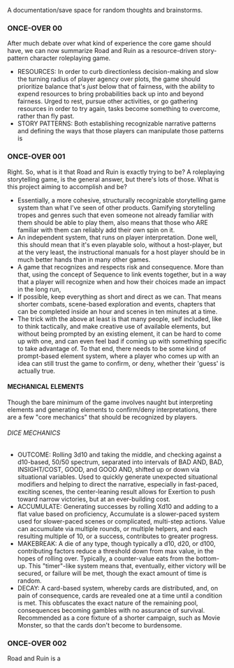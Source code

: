 A documentation/save space for random thoughts and brainstorms.
### ONCE-OVER 00
After much debate over what kind of experience the core game should have, we can now summarize Road and Ruin as a resource-driven story-pattern character roleplaying game.
- RESOURCES: In order to curb directionless decision-making and slow the turning radius of player agency over plots, the game should prioritize balance that's *just* below that of fairness, with the ability to expend resources to bring probabilities back up into and beyond fairness. Urged to rest, pursue other activities, or go gathering resources in order to try again, tasks become something to overcome, rather than fly past.
- STORY PATTERNS: Both establishing recognizable narrative patterns and defining the ways that those players can manipulate those patterns is 
### ONCE-OVER 001
Right. So, what is it that Road and Ruin is exactly trying to be?
A roleplaying storytelling game, is the general answer, but there's lots of those. What is this project aiming to accomplish and be?
- Essentially, a more cohesive, structurally recognizable storytelling game system than what I've seen of other products. Gamifying storytelling tropes and genres such that even someone not already familiar with them should be able to play them, also means that those who ARE familiar with them can reliably add their own spin on it.
- An independent system, that runs on player interpretation. Done well, this should mean that it's even playable solo, without a host-player, but at the very least, the instructional manuals for a host player should be in much better hands than in many other games.
- A game that recognizes and respects risk and consequence. More than that, using the concept of Sequence to link events together, but in a way that a player will recognize when and how their choices made an impact in the long run, 
- If possible, keep everything as short and direct as we can. That means shorter combats, scene-based exploration and events, chapters that can be completed inside an hour and scenes in ten minutes at a time.
- The trick with the above at least is that many people, self included, like to think tactically, and make creative use of available elements, but without being prompted by an existing element, it can be hard to come up with one, and can even feel bad if coming up with something specific to take advantage of. To that end, there needs to be some kind of prompt-based element system, where a player who comes up with an idea can still trust the game to confirm, or deny, whether their 'guess' is actually true.

#### MECHANICAL ELEMENTS
Though the bare minimum of the game involves naught but interpreting elements and generating elements to confirm/deny interpretations, there are a few "core mechanics" that should be recognized by players.

###### DICE MECHANICS
- OUTCOME: Rolling 3d10 and taking the middle, and checking against a d10-based, 50/50 spectrum, separated into intervals of BAD AND, BAD, INSIGHT/COST, GOOD, and GOOD AND, shifted up or down via situational variables. Used to quickly generate unexpected situational modifiers and helping to direct the narrative, especially in fast-paced, exciting scenes, the center-leaning result allows for Exertion to push toward narrow victories, but at an ever-building cost.
- ACCUMULATE: Generating successes by rolling Xd10 and adding to a flat value based on proficiency, Accumulate is a slower-paced system used for slower-paced scenes or complicated, multi-step actions. Value can accumulate via multiple rounds, or multiple helpers, and each resulting multiple of 10, or a success, contributes to greater progress.
- MAKEBREAK: A die of any type, though typically a d10, d20, or d100, contributing factors reduce a threshold down from max value, in the hopes of rolling over. Typically, a counter-value eats from the bottom-up. This "timer"-like system means that, eventually, either victory will be secured, or failure will be met, though the exact amount of time is random.
- DECAY: A card-based system, whereby cards are distributed, and, on pain of consequence, cards are revealed one at a time until a condition is met. This obfuscates the exact nature of the remaining pool, consequences becoming gambles with no assurance of survival. Recommended as a core fixture of a shorter campaign, such as Movie Monster, so that the cards don't become to burdensome.

### ONCE-OVER 002
Road and Ruin is a 